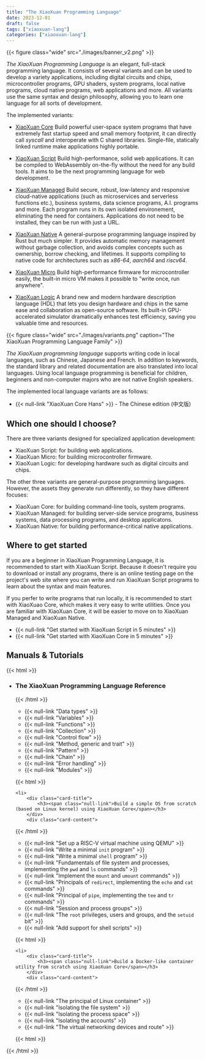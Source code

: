 ```yaml
---
title: "The XiaoXuan Programming Language"
date: 2023-12-01
draft: false
tags: ["xiaoxuan-lang"]
categories: ["xiaoxuan-lang"]
---
```


{{< figure class="wide" src="./images/banner_v2.png" >}}

_The XiaoXuan Programming Language_ is an elegant, full-stack programming language. It consists of several variants and can be used to develop a variety applications, including digital circuits and chips, microcontroller programs, GPU shaders, system programs, local native programs, cloud native programs, web applications and more. All variants use the same syntax and design philosophy, allowing you to learn one language for all sorts of development.

The implemented variants:

- [XiaoXuan Core](/works/xiaoxuan-core)
  Build powerful user-space system programs that have extremely fast startup speed and small memory footprint, it can directly call _syscall_ and interoperate with C shared libraries. Single-file, statically linked runtime make applications highly portable.

- [XiaoXuan Script](/works/xiaoxuan-script)
  Build high-performance, solid web applications. It can be compiled to WebAssembly on-the-fly without the need for any build tools. It aims to be the next programming language for web development.

- [XiaoXuan Managed](/works/xiaoxuan-managed)
  Build secure, robust, low-latency and responsive cloud-native applications (such as microservices and serverless functions etc.), business systems, data science programs, A.I. programs and more. Each program runs in its own isolated environement, eliminating the need for containers. Applications do not need to be installed, they can be run with just a URL.

- [XiaoXuan Native](/works/xiaoxuan-native)
  A general-purpose programming language inspired by Rust but much simpler. It provides automatic memory management without garbage collection, and avoids complex concepts such as ownership, borrow checking, and lifetimes. It supports compiling to native code for architectures such as _x86-64_, _aarch64_ and _riscv64_.

- [XiaoXuan Micro](/works/xiaoxuan-micro)
  Build high-performance firmware for microcontroller easily, the built-in micro VM makes it possible to "write once, run anywhere".

- [XiaoXuan Logic](/works/xiaoxuan-logic)
  A brand new and modern hardware description language (HDL) that lets you design hardware and chips in the same ease and collaboration as open-source software. Its built-in GPU-accelerated simulator dramatically enhances test efficiency, saving you valuable time and resources.

{{< figure class="wide" src="./images/variants.png" caption="The XiaoXuan Programming Language Family" >}}

_The XiaoXuan programming language_ supports writing code in local languages, such as Chinese, Japanese and French. In addition to keywords, the standard library and related documentation are also translated into local languages. Using local language programming is beneficial for children, beginners and non-computer majors who are not native English speakers.

The implemented local language variants are as follows:

- {{< null-link "XiaoXuan Core Hans" >}} - The Chinese edition (中文版)

## Which one should I choose?

There are three variants designed for specialized application development:

- XiaoXuan Script: for building web applications.
- XiaoXuan Micro: for building microcontroller firmware.
- XiaoXuan Logic: for developing hardware such as digital circuits and chips.

The other three variants are general-purpose programming languages. However, the assets they generate run differently, so they have different focuses:

- XiaoXuan Core: for building command-line tools, system programs.
- XiaoXuan Managed: for building server-side service programs, business systems, data processing programs, and desktop applicatons.
- XiaoXuan Native: for building performance-critical native applications.

## Where to get started

If you are a beginner in XiaoXuan Programming Language, it is recommended to start with XiaoXuan Script. Because it doesn't require you to download or install any programs, there is an online testing page on the project's web site where you can write and run XiaoXuan Script programs to learn about the syntax and main features.

If you perfer to write programs that run locally, it is recommended to start with XiaoXuao Core, which makes it very easy to write utilities. Once you are familiar with XiaoXuan Core, it will be easier to move on to XiaoXuan Managed and XiaoXuan Native.

- {{< null-link "Get started with XiaoXuan Script in 5 minutes" >}}
- {{< null-link "Get started with XiaoXuan Core in 5 minutes" >}}

## Manuals & Tutorials

{{< html >}}
<ul class="card">
    <li>
        <div class="card-title">
            <h3><span class="null-link">The XiaoXuan Programming Language Reference</span></h3>
        </div>
        <div class="card-content">
{{< /html >}}

- {{< null-link "Data types" >}}
- {{< null-link "Variables" >}}
- {{< null-link "Functions" >}}
- {{< null-link "Collection" >}}
- {{< null-link "Control flow" >}}
- {{< null-link "Method, generic and trait" >}}
- {{< null-link "Pattern" >}}
- {{< null-link "Chain" >}}
- {{< null-link "Error handling" >}}
- {{< null-link "Modules" >}}

{{< html >}}
        </div>
    </li>

    <li>
        <div class="card-title">
            <h3><span class="null-link">Build a simple OS from scratch (based on Linux kernel) using XiaoXuan Core</span></h3>
        </div>
        <div class="card-content">
{{< /html >}}

- {{< null-link "Set up a RISC-V virtual machine using QEMU" >}}
- {{< null-link "Write a minimal `init` program" >}}
- {{< null-link "Write a minimal `shell` program" >}}
- {{< null-link "Fundamentals of file system and processes,  implementing the `pwd` and `ls` commands" >}}
- {{< null-link "Implement the `mount` and `umount` commands" >}}
- {{< null-link "Principals of `redirect`, implementing the `echo` and `cat` commands" >}}
- {{< null-link "Principal of `pipe`, implementing the `tee` and `tr` commands" >}}
- {{< null-link "Session and process groups" >}}
- {{< null-link "The `root` privileges, users and groups, and the `setuid` bit" >}}
- {{< null-link "Add support for shell scripts" >}}

{{< html >}}
        </div>
    </li>

    <li>
        <div class="card-title">
            <h3><span class="null-link">Build a Docker-like container utility from scratch using XiaoXuan Core</span></h3>
        </div>
        <div class="card-content">
{{< /html >}}

- {{< null-link "The principal of Linux container" >}}
- {{< null-link "Isolating the file system" >}}
- {{< null-link "Isolating the process space" >}}
- {{< null-link "Isolating the accounts" >}}
- {{< null-link "The virtual networking devices and route" >}}

{{< html >}}
        </div>
    </li>
</ul>
{{< /html >}}
